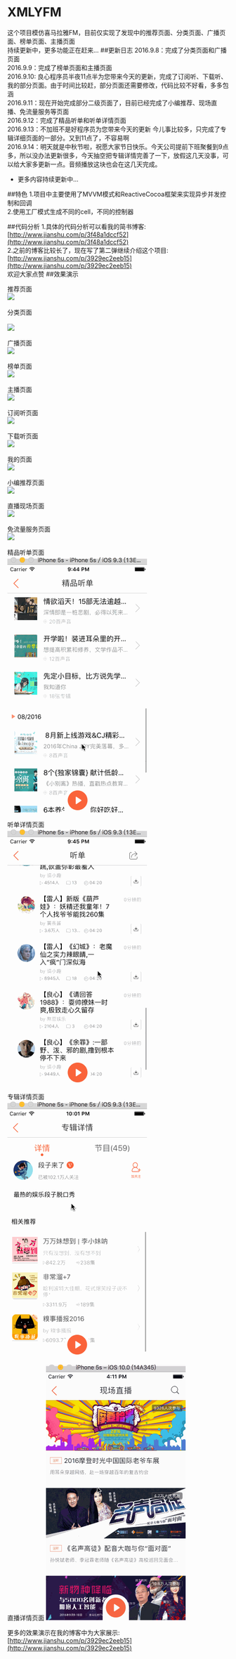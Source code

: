 # XMLYFM
这个项目模仿喜马拉雅FM，目前仅实现了发现中的推荐页面、分类页面、广播页面、榜单页面、主播页面  
持续更新中，更多功能正在赶来...
##更新日志
2016.9.8：完成了分类页面和广播页面  
2016.9.9：完成了榜单页面和主播页面     
2016.9.10: 良心程序员半夜11点半为您带来今天的更新，完成了订阅听、下载听、我的部分页面。由于时间比较赶，部分页面还需要修改，代码比较不好看，多多包涵    
2016.9.11：现在开始完成部分二级页面了，目前已经完成了小编推荐、现场直播、免流量服务等页面   
2016.9.12：完成了精品听单和听单详情页面   
2016.9.13：不加班不是好程序员为您带来今天的更新 今儿事比较多，只完成了专辑详细页面的一部分。又到11点了，不容易啊  
2016.9.14：明天就是中秋节啦，祝愿大家节日快乐。今天公司提前下班聚餐到9点多，所以没办法更新很多，今天抽空把专辑详情完善了一下，放假这几天没事，可以给大家多更新一点。音频播放这块也会在这几天完成。  
+ 更多内容持续更新中...     

##特色
1.项目中主要使用了MVVM模式和ReactiveCocoa框架来实现异步并发控制和回调   
2.使用工厂模式生成不同的cell，不同的控制器  

##代码分析
1.具体的代码分析可以看我的简书博客:[http://www.jianshu.com/p/3f48a1dccf52](http://www.jianshu.com/p/3f48a1dccf52)  
2.之前的博客比较长了，现在写了第二弹继续介绍这个项目:[http://www.jianshu.com/p/3929ec2eeb15](http://www.jianshu.com/p/3929ec2eeb15)   
欢迎大家点赞
##效果演示

推荐页面   <br />
![](https://github.com/Eastwu5788/XMLYFM/raw/master/GIF/recom.gif) 

分类页面   <br />  
![](https://github.com/Eastwu5788/XMLYFM/raw/master/GIF/cate.gif)  


广播页面   <br />
![](https://github.com/Eastwu5788/XMLYFM/raw/master/GIF/radio.gif)  

榜单页面   <br/>
![](https://github.com/Eastwu5788/XMLYFM/raw/master/GIF/Rank.gif)

主播页面   <br/>
![](https://github.com/Eastwu5788/XMLYFM/raw/master/GIF/Anchor.gif)

订阅听页面   <br/>
![](https://github.com/Eastwu5788/XMLYFM/raw/master/GIF/Dingyue.gif)  

下载听页面   <br/> 
![](https://github.com/Eastwu5788/XMLYFM/raw/master/GIF/xiazai.gif)

我的页面   <br/>
![](https://github.com/Eastwu5788/XMLYFM/raw/master/GIF/Mine.gif)  

小编推荐页面   
![](https://github.com/Eastwu5788/XMLYFM/raw/master/GIF/EditRecom.gif)  

直播现场页面   
![](https://github.com/Eastwu5788/XMLYFM/raw/master/GIF/LiveList.gif)  

免流量服务页面  
![](https://github.com/Eastwu5788/XMLYFM/raw/master/GIF/WebServer.gif)  

精品听单页面  
![](https://github.com/Eastwu5788/XMLYFM/raw/master/GIF/GooList.gif)  
 
听单详情页面  
![](https://github.com/Eastwu5788/XMLYFM/raw/master/GIF/ListenDetail.gif)   

专辑详情页面  
![](https://github.com/Eastwu5788/XMLYFM/raw/master/GIF/AlbumDetail.gif)  

直播详情页面
![](https://github.com/Eastwu5788/XMLYFM/raw/master/GIF/LiveDetail.gif)  
  

更多的效果演示在我的博客中为大家展示:[http://www.jianshu.com/p/3929ec2eeb15](http://www.jianshu.com/p/3929ec2eeb15)

